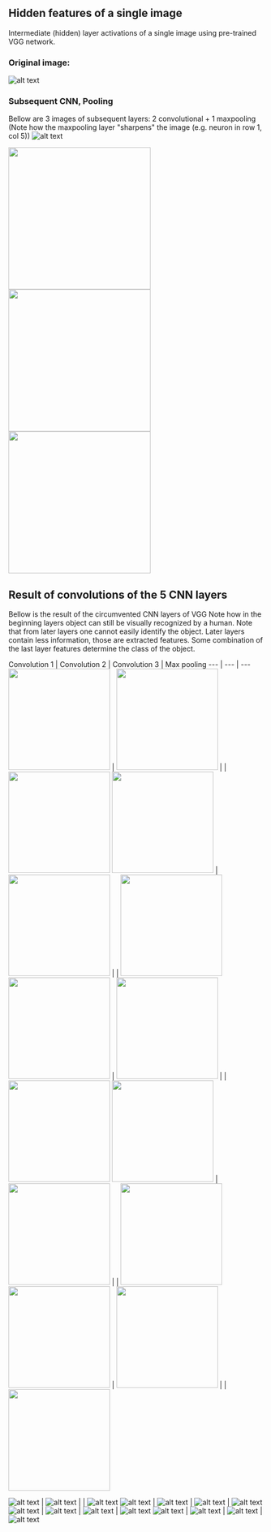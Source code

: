 ## Hidden features of a single image

Intermediate (hidden) layer activations of a single image using pre-trained VGG network.

### Original image:

![alt text](Visuals/ActivationsSingleImage/0/original.jpg "")

### Subsequent CNN, Pooling
Bellow are 3 images of subsequent layers: 2 convolutional + 1 maxpooling
(Note how the maxpooling layer "sharpens" the image (e.g. neuron in row 1, col 5))
![alt text](Visuals/ActivationsSingleImage/vgg_arch_3first.jpg "")

<img src="Visuals/ActivationsSingleImage/0/0.block1_conv1_0-64.jpg" width="280" height="280" /><img src="Visuals/ActivationsSingleImage/0/1.block1_conv2_0-64.jpg" width="280" height="280" /><img src="Visuals/ActivationsSingleImage/0/2.block1_pool_0-64.jpg" width="280" height="280" />

## Result of convolutions of the 5 CNN layers

Bellow is the result of the circumvented CNN layers of VGG
Note how in the beginning layers object can still be visually recognized by a human.
Note that from later layers one cannot easily identify the object. Later layers contain less information, those are extracted features. Some combination of the last layer features determine the class of the object. 

Convolution 1 | Convolution 2 | Convolution 3 | Max pooling 
--- | --- | --- 
<img src="Visuals/ActivationsSingleImage/0/0.block1_conv1_0-64.jpg" width="200" height="200" /> | <img src="Visuals/ActivationsSingleImage/0/0.block1_conv1_0-64.jpg" width="200" height="200" /> |  | <img src="Visuals/ActivationsSingleImage/0/0.block1_conv1_0-64.jpg" width="200" height="200" /> 
<img src="Visuals/ActivationsSingleImage/0/0.block1_conv1_0-64.jpg" width="200" height="200" /> | <img src="Visuals/ActivationsSingleImage/0/0.block1_conv1_0-64.jpg" width="200" height="200" /> |  | <img src="Visuals/ActivationsSingleImage/0/0.block1_conv1_0-64.jpg" width="200" height="200" /> 
<img src="Visuals/ActivationsSingleImage/0/0.block1_conv1_0-64.jpg" width="200" height="200" /> | <img src="Visuals/ActivationsSingleImage/0/0.block1_conv1_0-64.jpg" width="200" height="200" /> |  | <img src="Visuals/ActivationsSingleImage/0/0.block1_conv1_0-64.jpg" width="200" height="200" /> 
<img src="Visuals/ActivationsSingleImage/0/0.block1_conv1_0-64.jpg" width="200" height="200" /> | <img src="Visuals/ActivationsSingleImage/0/0.block1_conv1_0-64.jpg" width="200" height="200" /> |  | <img src="Visuals/ActivationsSingleImage/0/0.block1_conv1_0-64.jpg" width="200" height="200" /> 
<img src="Visuals/ActivationsSingleImage/0/0.block1_conv1_0-64.jpg" width="200" height="200" /> | <img src="Visuals/ActivationsSingleImage/0/0.block1_conv1_0-64.jpg" width="200" height="200" /> |  | <img src="Visuals/ActivationsSingleImage/0/0.block1_conv1_0-64.jpg" width="200" height="200" /> 



![alt text](Visuals/ActivationsSingleImage/0/3.block2_conv1_0-64.jpg "") | ![alt text](Visuals/ActivationsSingleImage/0/4.block2_conv2_0-64.jpg "") |  | ![alt text](Visuals/ActivationsSingleImage/0/5.block2_pool_0-64.jpg "")
![alt text](Visuals/ActivationsSingleImage/0/6.block3_conv1_0-64.jpg "") | ![alt text](Visuals/ActivationsSingleImage/0/7.block3_conv2_0-64.jpg "") | ![alt text](Visuals/ActivationsSingleImage/0/8.block3_conv3_0-64.jpg "") | ![alt text](Visuals/ActivationsSingleImage/0/9.block3_pool_0-64.jpg "")
![alt text](Visuals/ActivationsSingleImage/0/10.block4_conv1_0-64.jpg "") | ![alt text](Visuals/ActivationsSingleImage/0/11.block4_conv2_0-64.jpg "") | ![alt text](Visuals/ActivationsSingleImage/0/12.block4_conv3_0-64.jpg "") | ![alt text](Visuals/ActivationsSingleImage/0/13.block4_pool_0-64.jpg "")
![alt text](Visuals/ActivationsSingleImage/0/14.block5_conv1_0-64.jpg "") | ![alt text](Visuals/ActivationsSingleImage/0/15.block5_conv2_0-64.jpg "") | ![alt text](Visuals/ActivationsSingleImage/0/16.block5_conv3_0-64.jpg "") | ![alt text](Visuals/ActivationsSingleImage/0/17.block5_pool_0-64.jpg "")
